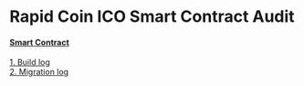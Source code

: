 # Rapid Coin ICO Smart Contract Audit   

#### [Smart Contract](./contracts/RapidCoin.sol)  

[1. Build log](/audit/1_build_log.md)  
[2. Migration log](./audit/2_reports_analysis.md)  
